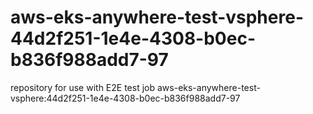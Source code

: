 # aws-eks-anywhere-test-vsphere-44d2f251-1e4e-4308-b0ec-b836f988add7-97
repository for use with E2E test job aws-eks-anywhere-test-vsphere:44d2f251-1e4e-4308-b0ec-b836f988add7-97
